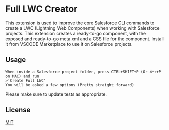 # Full LWC Creator

This extension is used to improve the core Salesforce CLI commands to create a LWC (Lightning Web Components) when working with Salesforce projects. This extension creates a ready-to-go component, with the exposed and ready-to-go meta.xml and a CSS file for the component. Install it from VSCODE Marketplace to use it on Salesforce projects.

## Usage

```
When inside a Salesforce project folder, press CTRL+SHIFT+P (Or ⌘+⇧+P on MAC) and run
>'Create Full LWC'
You will be asked a few options (Pretty straight forward)
```

Please make sure to update tests as appropriate.

## License

[MIT](https://choosealicense.com/licenses/mit/)
